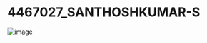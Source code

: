 # 4467027\_SANTHOSHKUMAR-S



<img src="https://github.com/Ceo0306/4467027\_SANTHOSHKUMAR-S/blob/main/GIT/Certificates/GIT Simplilearn Course Certificate.png" alt="image">

